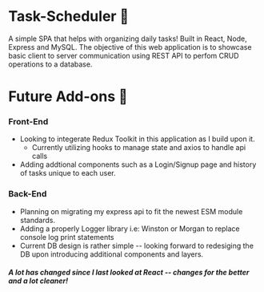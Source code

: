 # Task-Scheduler 📆

A simple SPA that helps with organizing daily tasks! Built in React, Node, Express and MySQL. The objective of this web application is to showcase basic client to server communication using REST API to perfom CRUD operations to a database. 


# Future Add-ons 📝
### Front-End ###
* Looking to integerate Redux Toolkit in this application as I build upon it.
  * Currently utilizing hooks to manage state and axios to handle api calls
* Adding addtional components such as a Login/Signup page and history of tasks unique to each user.

### Back-End ### 
* Planning on migrating my express api to fit the newest ESM module standards. 
* Adding a properly Logger library i.e: Winston or Morgan to replace console log print statements
* Current DB design is rather simple  -- looking forward to redesiging the DB upon introducing additional components and layers.


##### A lot has changed since I last looked at React -- changes for the better and a lot cleaner!  #####
